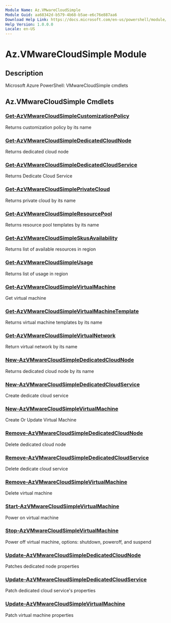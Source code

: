 ```yaml
---
Module Name: Az.VMwareCloudSimple
Module Guid: aa68342d-b579-4b68-b5ae-e6c76e887aa6
Download Help Link: https://docs.microsoft.com/en-us/powershell/module/az.vmwarecloudsimple
Help Version: 1.0.0.0
Locale: en-US
---
```


# Az.VMwareCloudSimple Module
## Description
Microsoft Azure PowerShell: VMwareCloudSimple cmdlets

## Az.VMwareCloudSimple Cmdlets
### [Get-AzVMwareCloudSimpleCustomizationPolicy](Get-AzVMwareCloudSimpleCustomizationPolicy.md)
Returns customization policy by its name

### [Get-AzVMwareCloudSimpleDedicatedCloudNode](Get-AzVMwareCloudSimpleDedicatedCloudNode.md)
Returns dedicated cloud node

### [Get-AzVMwareCloudSimpleDedicatedCloudService](Get-AzVMwareCloudSimpleDedicatedCloudService.md)
Returns Dedicate Cloud Service

### [Get-AzVMwareCloudSimplePrivateCloud](Get-AzVMwareCloudSimplePrivateCloud.md)
Returns private cloud by its name

### [Get-AzVMwareCloudSimpleResourcePool](Get-AzVMwareCloudSimpleResourcePool.md)
Returns resource pool templates by its name

### [Get-AzVMwareCloudSimpleSkusAvailability](Get-AzVMwareCloudSimpleSkusAvailability.md)
Returns list of available resources in region

### [Get-AzVMwareCloudSimpleUsage](Get-AzVMwareCloudSimpleUsage.md)
Returns list of usage in region

### [Get-AzVMwareCloudSimpleVirtualMachine](Get-AzVMwareCloudSimpleVirtualMachine.md)
Get virtual machine

### [Get-AzVMwareCloudSimpleVirtualMachineTemplate](Get-AzVMwareCloudSimpleVirtualMachineTemplate.md)
Returns virtual machine templates by its name

### [Get-AzVMwareCloudSimpleVirtualNetwork](Get-AzVMwareCloudSimpleVirtualNetwork.md)
Return virtual network by its name

### [New-AzVMwareCloudSimpleDedicatedCloudNode](New-AzVMwareCloudSimpleDedicatedCloudNode.md)
Returns dedicated cloud node by its name

### [New-AzVMwareCloudSimpleDedicatedCloudService](New-AzVMwareCloudSimpleDedicatedCloudService.md)
Create dedicate cloud service

### [New-AzVMwareCloudSimpleVirtualMachine](New-AzVMwareCloudSimpleVirtualMachine.md)
Create Or Update Virtual Machine

### [Remove-AzVMwareCloudSimpleDedicatedCloudNode](Remove-AzVMwareCloudSimpleDedicatedCloudNode.md)
Delete dedicated cloud node

### [Remove-AzVMwareCloudSimpleDedicatedCloudService](Remove-AzVMwareCloudSimpleDedicatedCloudService.md)
Delete dedicate cloud service

### [Remove-AzVMwareCloudSimpleVirtualMachine](Remove-AzVMwareCloudSimpleVirtualMachine.md)
Delete virtual machine

### [Start-AzVMwareCloudSimpleVirtualMachine](Start-AzVMwareCloudSimpleVirtualMachine.md)
Power on virtual machine

### [Stop-AzVMwareCloudSimpleVirtualMachine](Stop-AzVMwareCloudSimpleVirtualMachine.md)
Power off virtual machine, options: shutdown, poweroff, and suspend

### [Update-AzVMwareCloudSimpleDedicatedCloudNode](Update-AzVMwareCloudSimpleDedicatedCloudNode.md)
Patches dedicated node properties

### [Update-AzVMwareCloudSimpleDedicatedCloudService](Update-AzVMwareCloudSimpleDedicatedCloudService.md)
Patch dedicated cloud service's properties

### [Update-AzVMwareCloudSimpleVirtualMachine](Update-AzVMwareCloudSimpleVirtualMachine.md)
Patch virtual machine properties


